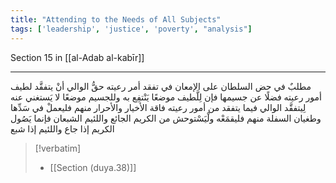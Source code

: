 ```yaml
---
title: "Attending to the Needs of All Subjects"
tags: ['leadership', 'justice', 'poverty', "analysis"]
---
```


 Section 15 in [[al-Adab al-kabīr]]

---
مطلبٌ في حض السلطان على الإمعان في تفقد أمر رعيته حقُّ الوالي أنْ يتفقَّد لطيف أمور رعيته فضلًا عن جسيمها فإن لِلَّطيف موضعًا يَنْتفِع به وللجسيم موضعًا لا يَستغني عنه  لِيتفقَّد الوالي  فيما يتفقد من أمور رعيته  فاقة الأخيار والأحرار منهم فليعملْ في سَدِّها وطغيان السفلة منهم فليقمَعْه ولْيَسْتوحش من الكريم الجائع واللئيم الشبعان فإنما يَصُول الكريم إذا جاع واللئيم إذا شبع

> [!verbatim]
> - [[Section (duya.38)]]
